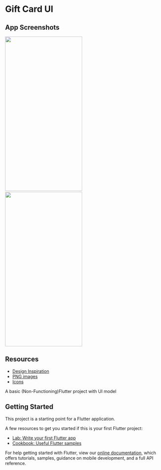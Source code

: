 # Gift Card UI

## App Screenshots
<img src = 'https://user-images.githubusercontent.com/37806553/92525944-553c4d00-f242-11ea-81fc-5fdb1f249104.jpg' width = 250 height = 500>&nbsp;&nbsp;&nbsp;&nbsp;&nbsp;&nbsp;&nbsp; <img src = 'https://user-images.githubusercontent.com/37806553/92525958-58cfd400-f242-11ea-931a-c13548372543.jpg' width = 250 height = 500>
## Resources
- [Design Inspiration](https://dribbble.com/shots/6862204-Buy-gift-card-from-Phone-IOS-app)
- [PNG images](https://www.pngguru.com/)
- [Icons](https://pub.dev/packages/font_awesome_flutter)

A basic (Non-Functioning)Flutter project with UI model

## Getting Started

This project is a starting point for a Flutter application.

A few resources to get you started if this is your first Flutter project:

- [Lab: Write your first Flutter app](https://flutter.dev/docs/get-started/codelab)
- [Cookbook: Useful Flutter samples](https://flutter.dev/docs/cookbook)

For help getting started with Flutter, view our
[online documentation](https://flutter.dev/docs), which offers tutorials,
samples, guidance on mobile development, and a full API reference.
   
